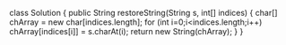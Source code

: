 class Solution {
public String restoreString(String s, int[] indices) {
char[] chArray = new char[indices.length];
for (int i=0;i<indices.length;i++)
chArray[indices[i]] = s.charAt(i);
return new String(chArray);
}
}